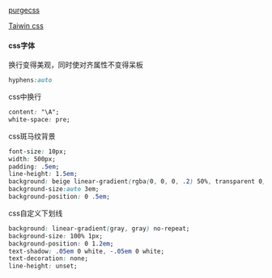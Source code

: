 [purgecss](https://www.purgecss.cn/)

[Taiwin css](https://www.tailwindcss.cn/docs/utility-first)

#### css字体

换行变得美观，同时使对齐属性不变得呆板

```css
hyphens:auto
```

css中换行

```css
content: "\A";
white-space: pre;
```

css斑马纹背景

```css
font-size: 10px;
width: 500px;
padding: .5em;
line-height: 1.5em;
background: beige linear-gradient(rgba(0, 0, 0, .2) 50%, transparent 0);
background-size:auto 3em;
background-position: 0 .5em;
```

css自定义下划线

```css
background: linear-gradient(gray, gray) no-repeat;
background-size: 100% 1px;
background-position: 0 1.2em;
text-shadow: .05em 0 white, -.05em 0 white;
text-decoration: none;
line-height: unset;
```

